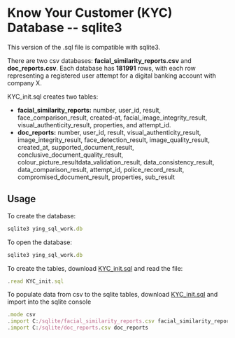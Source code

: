 # Know Your Customer (KYC) Database -- sqlite3
This version of the .sql file is compatible with sqlite3.

There are two csv databases: **facial_similarity_reports.csv** and **doc_reports.csv**. Each database has **181991** rows, with each row representing a registered user attempt for a digital banking account with company X.

KYC_init.sql creates two tables: 
* **facial_similarity_reports:** number, user_id, result, face_comparison_result, created-at, facial_image_integrity_result, visual_authenticity_result, properties, and attempt_id.
* **doc_reports:** number, user_id, result, visual_authenticity_result, image_integrity_result, face_detection_result, image_quality_result, created_at, supported_document_result, conclusive_document_quality_result, colour_picture_resultdata_validation_result, data_consistency_result, data_comparison_result, attempt_id, police_record_result, compromised_document_result, properties, sub_result 

## Usage

To create the database:
```javascript
sqlite3 ying_sql_work.db
```
To open the database: 
```javascript
sqlite3 ying_sql_work.db
```
To create the tables, download [KYC_init.sql](http://github.com) and read the file:
```javascript
.read KYC_init.sql
```
To populate data from csv to the sqlite tables, download [KYC_init.sql](http://github.com) and import into the sqlite console 
```javascript
.mode csv
.import C:/sqlite/facial_similarity_reports.csv facial_similarity_reports
.import C:/sqlite/doc_reports.csv doc_reports
```
